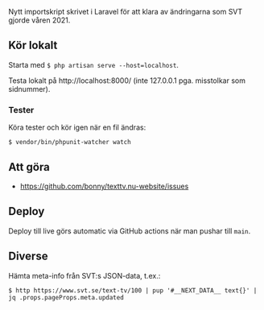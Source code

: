 Nytt importskript skrivet i Laravel för att klara av ändringarna som SVT gjorde våren 2021.

## Kör lokalt

Starta med `$ php artisan serve --host=localhost`.

Testa lokalt på http://localhost:8000/ (inte 127.0.0.1 pga. misstolkar som sidnummer).

### Tester

Köra tester och kör igen när en fil ändras:

    $ vendor/bin/phpunit-watcher watch

## Att göra

-   https://github.com/bonny/texttv.nu-website/issues

## Deploy

Deploy till live görs automatic via GitHub actions när man pushar till `main`.

## Diverse

Hämta meta-info från SVT:s JSON-data, t.ex.:

`$ http https://www.svt.se/text-tv/100 | pup '#__NEXT_DATA__ text{}' | jq .props.pageProps.meta.updated`
